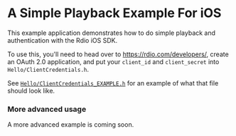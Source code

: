 A Simple Playback Example For iOS
=================================

This example application demonstrates how to do simple playback and authentication with the Rdio iOS SDK.

To use this, you'll need to head over to https://rdio.com/developers/, create an OAuth 2.0 application,
and put your `client_id` and `client_secret` into `Hello/ClientCredentials.h`.

See [`Hello/ClientCredentials_EXAMPLE.h`](https://github.com/rdio/hello-ios-playback/blob/master/Hello/ClientCredentials_EXAMPLE.h)
for an example of what that file should look like.


### More advanced usage

A more advanced example is coming soon.

